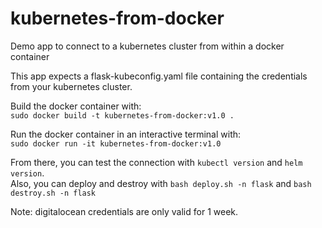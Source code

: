 # kubernetes-from-docker
Demo app to connect to a kubernetes cluster from within a docker container

This app expects a flask-kubeconfig.yaml file containing the credentials from your kubernetes cluster.

Build the docker container with:   
`sudo docker build -t kubernetes-from-docker:v1.0 .`   

Run the docker container in an interactive terminal with:   
`sudo docker run -it kubernetes-from-docker:v1.0`   

From there, you can test the connection with `kubectl version` and `helm version`.   
Also, you can deploy and destroy with `bash deploy.sh -n flask` and `bash destroy.sh -n flask`


Note: digitalocean credentials are only valid for 1 week.
